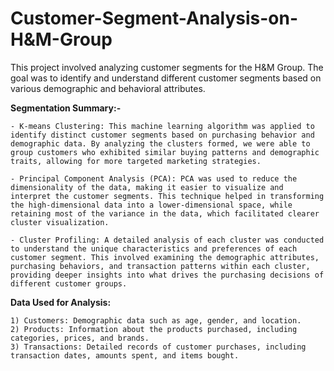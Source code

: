 # Customer-Segment-Analysis-on-H&M-Group
This project involved analyzing customer segments for the H&amp;M Group. The goal was to identify and understand different customer segments based on various demographic and behavioral attributes.

**Segmentation Summary:-**

    - K-means Clustering: This machine learning algorithm was applied to identify distinct customer segments based on purchasing behavior and demographic data. By analyzing the clusters formed, we were able to group customers who exhibited similar buying patterns and demographic traits, allowing for more targeted marketing strategies.

    - Principal Component Analysis (PCA): PCA was used to reduce the dimensionality of the data, making it easier to visualize and interpret the customer segments. This technique helped in transforming the high-dimensional data into a lower-dimensional space, while retaining most of the variance in the data, which facilitated clearer cluster visualization.

    - Cluster Profiling: A detailed analysis of each cluster was conducted to understand the unique characteristics and preferences of each customer segment. This involved examining the demographic attributes, purchasing behaviors, and transaction patterns within each cluster, providing deeper insights into what drives the purchasing decisions of different customer groups.


**Data Used for Analysis:**

    1) Customers: Demographic data such as age, gender, and location.
    2) Products: Information about the products purchased, including categories, prices, and brands.
    3) Transactions: Detailed records of customer purchases, including transaction dates, amounts spent, and items bought.
